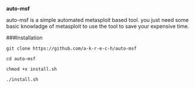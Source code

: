 **auto-msf**

auto-msf is a simple automated metasploit based tool.
you just need some basic knowladge of metasploit to use the tool to save your expensive time. 

###Installation

```
git clone https://github.com/a-k-r-e-c-h/auto-msf
```
```
cd auto-msf
```
```
chmod +x install.sh
```

```
./install.sh
```
